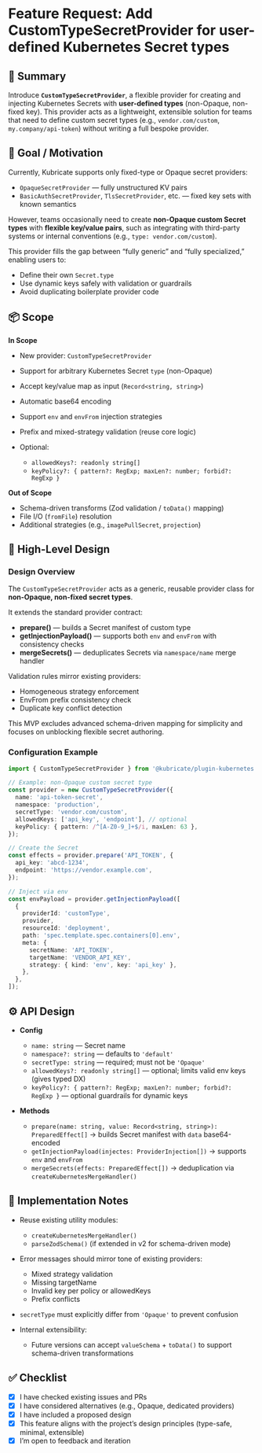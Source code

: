 # Feature Request: Add CustomTypeSecretProvider for user-defined Kubernetes Secret types

## 🧠 Summary

Introduce **`CustomTypeSecretProvider`**, a flexible provider for creating and injecting Kubernetes Secrets with **user-defined types** (non-Opaque, non-fixed key).
This provider acts as a lightweight, extensible solution for teams that need to define custom secret types (e.g., `vendor.com/custom`, `my.company/api-token`) without writing a full bespoke provider.

## 🎯 Goal / Motivation

Currently, Kubricate supports only fixed-type or Opaque secret providers:

* `OpaqueSecretProvider` — fully unstructured KV pairs
* `BasicAuthSecretProvider`, `TlsSecretProvider`, etc. — fixed key sets with known semantics

However, teams occasionally need to create **non-Opaque custom Secret types** with **flexible key/value pairs**, such as integrating with third-party systems or internal conventions (e.g., `type: vendor.com/custom`).

This provider fills the gap between “fully generic” and “fully specialized,” enabling users to:

* Define their own `Secret.type`
* Use dynamic keys safely with validation or guardrails
* Avoid duplicating boilerplate provider code

## 📦 Scope

**In Scope**

* New provider: `CustomTypeSecretProvider`
* Support for arbitrary Kubernetes Secret `type` (non-Opaque)
* Accept key/value map as input (`Record<string, string>`)
* Automatic base64 encoding
* Support `env` and `envFrom` injection strategies
* Prefix and mixed-strategy validation (reuse core logic)
* Optional:

  * `allowedKeys?: readonly string[]`
  * `keyPolicy?: { pattern?: RegExp; maxLen?: number; forbid?: RegExp }`

**Out of Scope**

* Schema-driven transforms (Zod validation / `toData()` mapping)
* File I/O (`fromFile`) resolution
* Additional strategies (e.g., `imagePullSecret`, `projection`)

## 🧭 High-Level Design

### Design Overview

The `CustomTypeSecretProvider` acts as a generic, reusable provider class for **non-Opaque, non-fixed secret types**.

It extends the standard provider contract:

* **prepare()** — builds a Secret manifest of custom type
* **getInjectionPayload()** — supports both `env` and `envFrom` with consistency checks
* **mergeSecrets()** — deduplicates Secrets via `namespace/name` merge handler

Validation rules mirror existing providers:

* Homogeneous strategy enforcement
* EnvFrom prefix consistency check
* Duplicate key conflict detection

This MVP excludes advanced schema-driven mapping for simplicity and focuses on unblocking flexible secret authoring.

### Configuration Example

```ts
import { CustomTypeSecretProvider } from '@kubricate/plugin-kubernetes';

// Example: non-Opaque custom secret type
const provider = new CustomTypeSecretProvider({
  name: 'api-token-secret',
  namespace: 'production',
  secretType: 'vendor.com/custom',
  allowedKeys: ['api_key', 'endpoint'], // optional
  keyPolicy: { pattern: /^[A-Z0-9_]+$/i, maxLen: 63 },
});

// Create the Secret
const effects = provider.prepare('API_TOKEN', {
  api_key: 'abcd-1234',
  endpoint: 'https://vendor.example.com',
});

// Inject via env
const envPayload = provider.getInjectionPayload([
  {
    providerId: 'customType',
    provider,
    resourceId: 'deployment',
    path: 'spec.template.spec.containers[0].env',
    meta: {
      secretName: 'API_TOKEN',
      targetName: 'VENDOR_API_KEY',
      strategy: { kind: 'env', key: 'api_key' },
    },
  },
]);
```

## ⚙️ API Design

* **Config**

  * `name: string` — Secret name
  * `namespace?: string` — defaults to `'default'`
  * `secretType: string` — required; must not be `'Opaque'`
  * `allowedKeys?: readonly string[]` — optional; limits valid env keys (gives typed DX)
  * `keyPolicy?: { pattern?: RegExp; maxLen?: number; forbid?: RegExp }` — optional guardrails for dynamic keys

* **Methods**

  * `prepare(name: string, value: Record<string, string>): PreparedEffect[]`
    → builds Secret manifest with `data` base64-encoded
  * `getInjectionPayload(injectes: ProviderInjection[])`
    → supports `env` and `envFrom`
  * `mergeSecrets(effects: PreparedEffect[])`
    → deduplication via `createKubernetesMergeHandler()`

## 🧱 Implementation Notes

* Reuse existing utility modules:

  * `createKubernetesMergeHandler()`
  * `parseZodSchema()` (if extended in v2 for schema-driven mode)
* Error messages should mirror tone of existing providers:

  * Mixed strategy validation
  * Missing targetName
  * Invalid key per policy or allowedKeys
  * Prefix conflicts
* `secretType` must explicitly differ from `'Opaque'` to prevent confusion
* Internal extensibility:

  * Future versions can accept `valueSchema` + `toData()` to support schema-driven transformations

## ✅ Checklist

* [x] I have checked existing issues and PRs
* [x] I have considered alternatives (e.g., Opaque, dedicated providers)
* [x] I have included a proposed design
* [x] This feature aligns with the project’s design principles (type-safe, minimal, extensible)
* [x] I’m open to feedback and iteration
